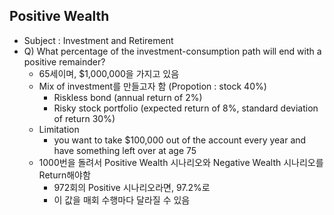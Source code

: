 ## Positive Wealth
  * Subject : Investment and Retirement
  * Q) What percentage of the investment-consumption path will end with a positive remainder?
    * 65세이며, $1,000,000을 가지고 있음
    * Mix of investment를 만들고자 함 (Propotion : stock 40%)
      * Riskless bond (annual return of 2%)
      * Risky stock portfolio (expected return of 8%, standard deviation of return 30%)
    * Limitation
      * you want to take $100,000 out of the account every year and have something left over at age 75
    * 1000번을 돌려서 Positive Wealth 시나리오와 Negative Wealth 시나리오를 Return해야함
      * 972회의 Positive 시나리오라면, 97.2%로 
      * 이 값을 매회 수행마다 달라질 수 있음
	

